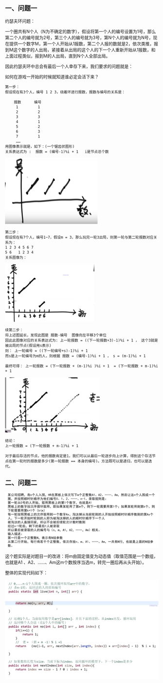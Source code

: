 ## 一、问题一

约瑟夫环问题：

一个圈共有N个人（N为不确定的数字），假设将第一个人的编号设置为1号，那么第二个人的编号就为2号，第三个人的编号就为3号，第N个人的编号就为N号，现在提供一个数字M，第一个人开始从1报数，第二个人报的数就是2，依次类推，报到M这个数字的人出局，紧接着从出局的这个人的下一个人重新开始从1报数，和上面过程类似，报到M的人出局，直到N个人全部出局。

因此约瑟夫环中总会有最后一个人幸存下来，我们要求的问题就是：

如何在游戏一开始的时候就知道谁必定会活下来？

```
第一步：
假设现在有3个人，编号 1 2 3，绕着环进行报数，报数与编号的关系是：

	报数		编号
	 1		   1
	 2		   2
	 3		   3
	 4		   1
	 5		   2
	 6		   3
	 7		   1
	 ……
用图像表示就是，如下：(一个锯齿状图形)
关系表达式为 :  报数 = (编号-1)%i + 1   i是节点总个数
```

<img src="lesson3.assets/image-20230722165547158.png" alt="image-20230722165547158" style="zoom:50%;" />

```
第二步：
假设现在有7个人，编号1~7，假设m = 3，那么玩完一轮3出局，则第一轮与第二轮报数对应关系为：
1 2 3 4 5 6 7
5 6   1 2 3 4
关系图像为：
```

<img src="lesson3.assets/image-20230722170031835.png" alt="image-20230722170031835" style="zoom: 33%;" />

```
续第二步：
将上述图延长，发现此图是 报数-编号  图像向左平移3个单位
因此此图像对应的关系表达式为: 上一轮报数 = ((下一轮报数+3)-1)%i + 1 ， 这个3就是被出局的节点(假设用s表示)
则： 上一轮编号 = ((下一轮编号+s)-1)%i + 1
而s是上一轮编号为m的人，则根据 报数 = (编号-1)%i + 1 ， s = (m-1)%i + 1

最终可得： 上一轮报数 = (下一轮报数 + (m-1)%i )%i + 1  = (下一轮报数 + m-1)%i + 1
```

<img src="lesson3.assets/image-20230722170204025.png" alt="image-20230722170204025" style="zoom:33%;" />

```
结论：
上一轮报数 = (下一轮报数 + m-1)%i + 1

对于最后存活的节点，他的报数肯定是1，我们可以从最后一轮逐步向上计算，得到这个存活节点在第一轮时的报数是多少(第一轮报数 == 本身的编号)。方法既可以是递归，也可以是迭代。
```

## 二、问题二

<img src="lesson3.assets/image-20230722183150562.png" alt="image-20230722183150562" style="zoom: 50%;" />

这个题实际是对题目一的改进：将m由固定值变为动态值（取值范围是一个数组，也就是A1 、A2、……、Am这m个数按序当选m，转完一圈后再从头开始）。

整体的实现代码如下：

<img src="lesson3.assets/image-20230722183419522.png" alt="image-20230722183419522" style="zoom:50%;" />